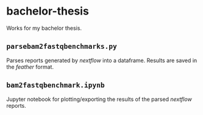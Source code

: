 # bachelor-thesis

Works for my bachelor thesis.

## `parsebam2fastqbenchmarks.py`
Parses reports generated by *nextflow* into a dataframe. Results are saved in the *feather* format.

## `bam2fastqbenchmark.ipynb`
Jupyter notebook for plotting/exporting the results of the parsed *nextflow* reports.
